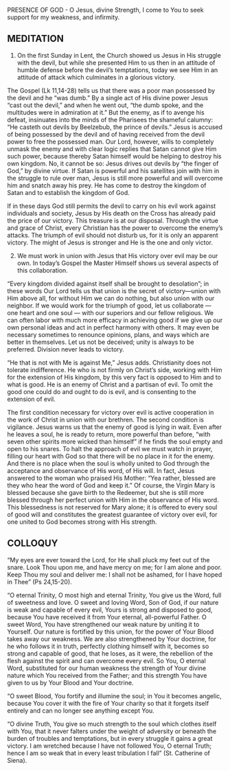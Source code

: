 PRESENCE OF GOD - O Jesus, divine Strength, I come to You to seek support for my weakness, and infirmity.

## MEDITATION

1. On the first Sunday in Lent, the Church showed us Jesus in His struggle with the devil, but while she presented Him to us then in an attitude of humble defense before the devil’s temptations, today we see Him in an attitude of attack which culminates in a glorious victory.

The Gospel (Lk 11,14-28) tells us that there was a poor man possessed by the devil and he “was dumb.” By a single act of His divine power Jesus “cast out the devil,” and when he went out, “the dumb spoke, and the multitudes were in admiration at it.” But the enemy, as if to avenge his defeat, insinuates into the minds of the Pharisees the shameful calumny: “He casteth out devils by Beelzebub, the prince of devils.” Jesus is accused of being possessed by the devil and of having received from the devil power to free the possessed man. Our Lord, however, wills to completely unmask the enemy and with clear logic replies that Satan cannot give Him such power, because thereby Satan himself would be helping to destroy his own kingdom. No, it cannot be so: Jesus drives out devils by “the finger of God,” by divine virtue. If Satan is powerful and his satellites join with him in the struggle to rule over man, Jesus is still more powerful and will overcome him and snatch away his prey. He has come to destroy the kingdom of Satan and to establish the kingdom of God.

If in these days God still permits the devil to carry on his evil work against individuals and society, Jesus by His death on the Cross has already paid the price of our victory. This treasure is at our disposal. Through the virtue and grace of Christ, every Christian has the power to overcome the enemy’s attacks. The triumph of evil should not disturb us, for it is only an apparent victory. The might of Jesus is stronger and He is the one and only victor.


2. We must work in union with Jesus that His victory over evil may be our own. In today’s Gospel the Master Himself shows us several aspects of this collaboration.

“Every kingdom divided against itself shall be brought to desolation”; in these words Our Lord tells us that union is the secret of victory—union with Him above all, for without Him we can do nothing, but also union with our neighbor. If we would work for the triumph of good, let us collaborate — one heart and one soul — with our superiors and our fellow religious. We can often labor with much more efficacy in achieving good if we give up our own personal ideas and act in perfect harmony with others. It may even be necessary sometimes to renounce opinions, plans, and ways which are better in themselves. Let us not be deceived; unity is always to be preferred. Division never leads to victory.

“He that is not with Me is against Me,” Jesus adds. Christianity does not tolerate indifference. He who is not firmly on Christ’s side, working with Him for the extension of His kingdom, by this very fact is opposed to Him and to what is good. He is an enemy of Christ and a partisan of evil. To omit the good one could do and ought to do is evil, and is consenting to the extension of evil.

The first condition necessary for victory over evil is active cooperation in the work of Christ in union with our brethren. The second condition is vigilance. Jesus warns us that the enemy of good is lying in wait. Even after he leaves a soul, he is ready to return, more powerful than before, “with seven other spirits more wicked than himself” if he finds the soul empty and open to his snares. To halt the approach of evil we must watch in prayer, filling our heart with God so that there will be no place in it for the enemy. And there is no place when the soul is wholly united to God through the acceptance and observance of His word, of His will. In fact, Jesus answered to the woman who praised His Mother: “Yea rather, blessed are they who hear the word of God and keep it.” Of course, the Virgin Mary is blessed because she gave birth to the Redeemer, but she is still more blessed through her perfect union with Him in the observance of His word. This blessedness is not reserved for Mary alone; it is offered to every soul of good will and constitutes the greatest guarantee of victory over evil, for one united to God becomes strong with His strength.

## COLLOQUY

“My eyes are ever toward the Lord, for He shall pluck my feet out of the snare. Look Thou upon me, and have mercy on me; for I am alone and poor. Keep Thou my soul and deliver me: I shall not be ashamed, for I have hoped in Thee” (Ps 24,15-20).

“O eternal Trinity, O most high and eternal Trinity, You give us the Word, full of sweetness and love. O sweet and loving Word, Son of God, if our nature is weak and capable of every evil, Yours is strong and disposed to good, because You have received it from Your eternal, all-powerful Father. O sweet Word, You have strengthened our weak nature by uniting it to Yourself. Our nature is fortified by this union, for the power of Your Blood takes away our weakness. We are also strengthened by Your doctrine, for he who follows it in truth, perfectly clothing himself with it, becomes so strong and capable of good, that he loses, as it were, the rebellion of the flesh against the spirit and can overcome every evil. So You, O eternal Word, substituted for our human weakness the strength of Your divine nature which You received from the Father; and this strength You have given to us by Your Blood and Your doctrine.

“O sweet Blood, You fortify and illumine the soul; in You it becomes angelic, because You cover it with the fire of Your charity so that it forgets itself entirely and can no longer see anything except You.

“O divine Truth, You give so much strength to the soul which clothes itself with You, that it never falters under the weight of adversity or beneath the burden of troubles and temptations, but in every struggle it gains a great victory. I am wretched because I have not followed You, O eternal Truth; hence I am so weak that in every least tribulation I fall” (St. Catherine of Siena).
